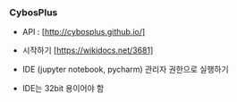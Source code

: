 ### CybosPlus
* API : [http://cybosplus.github.io/]

* 시작하기
[https://wikidocs.net/3681]

* IDE (jupyter notebook, pycharm) 관리자 권한으로 실행하기
* IDE는 32bit 용이어야 함


